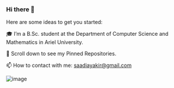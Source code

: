### Hi there 👋

Here are some ideas to get you started:


🎓 I’m a B.Sc. student at the Department of Computer Science and Mathematics in Ariel University.

📌 Scroll down to see my Pinned Repositories.

📫 How to contact with me: saadiayakir@gmail.com

  ![image](https://user-images.githubusercontent.com/68056836/129992572-57de296e-192e-4dcd-8264-cc0a18e71265.png)

